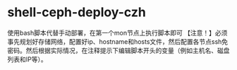 # shell-ceph-deploy-czh
使用bash脚本代替手动部署，在第一个mon节点上执行脚本即可	
【注意！】必须事先规划好存储网络，配置好ip、hostname和hosts文件，然后配置各节点ssh免密码。然后根据实际情况，在注释提示下编辑脚本开头的变量（例如主机名、磁盘列表和IP等）。		
	

